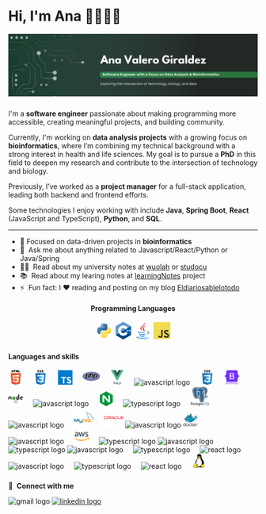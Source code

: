 
<h1>Hi, I'm Ana 👋🏽👩‍💻</h1>

<img src="BannerImg.png" alt="Banner that says Ana Valero - Software engineer & full-stack developer"/>

###

I'm a **software engineer** passionate about making programming more accessible, creating meaningful projects, and building community.

Currently, I'm working on **data analysis projects** with a growing focus on **bioinformatics**, where I’m combining my technical background with a strong interest in health and life sciences. My goal is to pursue a **PhD** in this field to deepen my research and contribute to the intersection of technology and biology.

Previously, I’ve worked as a **project manager** for a full-stack application, leading both backend and frontend efforts.

Some technologies I enjoy working with include **Java**, **Spring Boot**, **React** (JavaScript and TypeScript), **Python**, and **SQL**.

---

- 🔬 Focused on data-driven projects in **bioinformatics**
- 💬 &nbsp;Ask me about anything related to Javascript/React/Python or Java/Spring
- 👨‍💻 &nbsp;Read about my university notes at [wuolah](https://wuolah.com/profile/anavalero5?referral=anao52) or [studocu](https://www.studocu.com/es/user/31431423?origin=user-menu)
- 📚 &nbsp;Read about my learing notes at [learningNotes](https://github.com/anavagi/LearningNotes) project
- ⚡ &nbsp;Fun fact: I :heart: reading and posting on my blog [Eldiariosablelotodo](https://eldiariosablelotodo.blogspot.com/)


<div align="center"> 

#### Programming Languages
 <img src="https://raw.githubusercontent.com/devicons/devicon/master/icons/python/python-original.svg" alt="python" height="35"/>
<img src="https://raw.githubusercontent.com/devicons/devicon/master/icons/cplusplus/cplusplus-original.svg" alt="cplusplus" height="35"/> 
 <img src="https://raw.githubusercontent.com/devicons/devicon/master/icons/java/java-original.svg" alt="java" height="35"/>
 <img src="https://raw.githubusercontent.com/devicons/devicon/master/icons/javascript/javascript-original.svg" height="35"/>


</div>

####
###

**Languages and skills**
<div align="left">
 <img src="https://raw.githubusercontent.com/devicons/devicon/master/icons/html5/html5-original-wordmark.svg" alt="html5" height="30"/>
    <img width="12" />
   <img src="https://raw.githubusercontent.com/devicons/devicon/master/icons/css3/css3-original-wordmark.svg" height="30" alt="typescript logo" />
      <img width="12" />
 <img src="https://raw.githubusercontent.com/devicons/devicon/master/icons/typescript/typescript-original.svg" alt="typescript" height="30"/>
   <img width="12" />
<img src="https://raw.githubusercontent.com/devicons/devicon/master/icons/php/php-original.svg" alt="php" height="35"/>
  <img width="12" />
  <img src="https://raw.githubusercontent.com/devicons/devicon/master/icons/vuejs/vuejs-original-wordmark.svg" height="30" alt="javascript logo"  />
  <img width="12" />
  <img src="https://angular.io/assets/images/logos/angular/angular.svg" height="30" alt="javascript logo"  />
  <img width="12" />
  <img src="https://raw.githubusercontent.com/devicons/devicon/master/icons/css3/css3-original-wordmark.svg" height="30" alt="typescript logo" />
  <img width="12" />
  <img src="https://raw.githubusercontent.com/devicons/devicon/master/icons/bootstrap/bootstrap-plain-wordmark.svg" height="30" alt="typescript logo" />
<img width="12" />
  <img src="https://raw.githubusercontent.com/devicons/devicon/master/icons/nodejs/nodejs-original-wordmark.svg" height="30" alt="javascript logo"  />
  <img width="12" />
  <img src="https://www.vectorlogo.zone/logos/springio/springio-icon.svg" height="30" alt="javascript logo"  />
  <img width="12" />
  <img src="https://raw.githubusercontent.com/devicons/devicon/master/icons/nginx/nginx-original.svg" height="30" alt="typescript logo" />
  <img width="12" />
  <img src="https://www.vectorlogo.zone/logos/apache_maven/apache_maven-ar21.svg" height="30" alt="typescript logo" />
  <img width="12" />
  <img src="https://raw.githubusercontent.com/devicons/devicon/master/icons/postgresql/postgresql-original-wordmark.svg" height="40" alt="javascript logo"  />
  <img width="12" />
  <img src="https://www.svgrepo.com/show/303229/microsoft-sql-server-logo.svg" height="40" alt="javascript logo"  />
  <img width="12" />
  <img src="https://raw.githubusercontent.com/devicons/devicon/master/icons/mysql/mysql-original-wordmark.svg" height="40" alt="typescript logo" />
  <img width="12" />
  <img src="https://raw.githubusercontent.com/devicons/devicon/master/icons/oracle/oracle-original.svg" height="40" alt="typescript logo" />
  <img src="https://www.vectorlogo.zone/logos/elasticco_kibana/elasticco_kibana-icon.svg" height="30" alt="javascript logo"  />
  <img src="https://raw.githubusercontent.com/devicons/devicon/master/icons/docker/docker-original-wordmark.svg" height="30" alt="javascript logo"  />
  <img width="12" />
  <img src="https://www.vectorlogo.zone/logos/gnu_bash/gnu_bash-icon.svg" height="30" alt="javascript logo"  />
  <img width="12" />
  <img src="https://raw.githubusercontent.com/devicons/devicon/master/icons/amazonwebservices/amazonwebservices-original-wordmark.svg" height="30" alt="javascript logo"  />
  <img width="12" />
  <img src="https://www.vectorlogo.zone/logos/microsoft_azure/microsoft_azure-icon.svg" height="30" alt="typescript logo" />
  <img src="https://upload.wikimedia.org/wikipedia/commons/2/2c/Mockito_Logo.png" width="60" height="17" alt="javascript logo"  />
  <img width="12" />
  <img src="https://upload.wikimedia.org/wikipedia/commons/thumb/5/59/JUnit_5_Banner.png/512px-JUnit_5_Banner.png" width="60" height="17" alt="typescript logo"  />
  <img src="https://www.vectorlogo.zone/logos/visualstudio_code/visualstudio_code-icon.svg" height="30" alt="javascript logo"  />
  <img width="12" />
  <img src="https://upload.wikimedia.org/wikipedia/commons/thumb/9/9c/IntelliJ_IDEA_Icon.svg/512px-IntelliJ_IDEA_Icon.svg.png" height="30" alt="typescript logo"  />
  <img width="12" />
  <img src="https://www.vectorlogo.zone/logos/getpostman/getpostman-icon.svg" height="30" alt="react logo"  />
  <img src="https://www.vectorlogo.zone/logos/arduino/arduino-icon.svg" height="30" alt="javascript logo"  />
  <img width="12" />
  <img src="https://www.vectorlogo.zone/logos/gitlab/gitlab-icon.svg" height="30" alt="typescript logo"  />
  <img width="12" />
  <img src="https://www.vectorlogo.zone/logos/git-scm/git-scm-icon.svg" height="30" alt="react logo"  />
  <img width="12" />
  <img src="https://raw.githubusercontent.com/devicons/devicon/master/icons/linux/linux-original.svg" height="30" alt="html5 logo"  />
</div>

###

🔗 &nbsp;**Connect with me**

<div align="left">
  <img src="https://img.shields.io/static/v1?message=Gmail&logo=gmail&label=&color=D14836&logoColor=white&labelColor=&style=for-the-badge" height="35" alt="gmail logo"  />
  <a href="https://www.linkedin.com/in/ana-valero-giraldez-477765172/" target="_blank" rel="noreferrer"> <img src="https://img.shields.io/static/v1?message=LinkedIn&logo=linkedin&label=&color=0077B5&logoColor=white&labelColor=&style=for-the-badge" height="35" alt="linkedin logo"  /></a>
</div>



